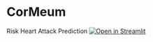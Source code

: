 
# CorMeum
Risk Heart Attack Prediction
[![Open in Streamlit](https://static.streamlit.io/badges/streamlit_badge_black_white.svg)](https://cormeum.streamlit.app/)
